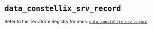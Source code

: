 # `data_constellix_srv_record`

Refer to the Terraform Registry for docs: [`data_constellix_srv_record`](https://registry.terraform.io/providers/constellix/constellix/0.4.6/docs/data-sources/srv_record).
